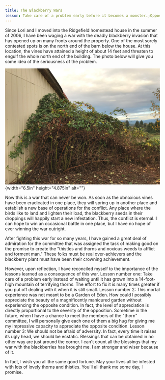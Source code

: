 ```yaml
---
title: The Blackberry Wars
lesson: Take care of a problem early before it becomes a monster.;Opposition enhances our appreciation of the good times.;Adversity is our friend, not our enemy. Embrace it.
---
```



Since Lori and I moved into the Ridgefield homestead house in the summer
of 2006, I have been waging a war with the deadly blackberry invasion
that has opened up on many fronts around the property. One of the most
sorely contested spots is on the north end of the barn below the house.
At this location, the vines have attained a height of about 14 feet and
threaten to engulf the whole north end of the building. The photo below
will give you some idea of the seriousness of the problem.

![](md/37_The_Blackberry_Wars-media/media/image1.png){width="6.5in"
height="4.875in" alt=""}

Now this is a war that can never be won. As soon as the obnoxious vines
have been eradicated in one place, they will spring up in another place
and establish a new base of operations for the conflict. Any place where
the birds like to land and lighten their load, the blackberry seeds in
their droppings will happily start a new infestation. Thus, the conflict
is eternal. I can hope to win an occasional battle in one place, but I
have no hope of ever winning the war outright.

After fighting this war for so many years, I have gained a great deal of
admiration for the committee that was assigned the task of making good
on the promise to create the "thistles and thorns and noxious weeds to
afflict and torment man." These folks must be real over-achievers and
the blackberry plant must have been their crowning achievement.

However, upon reflection, I have reconciled myself to the importance of
the lessons learned as a consequence of this war. Lesson number one:
Take care of a problem early instead of waiting until it has grown into
a 14-foot-high mountain of terrifying thorns. The effort to fix it is
many times greater if you put off dealing with it when it is still
small. Lesson number 2: This mortal experience was not meant to be a
Garden of Eden. How could I possibly appreciate the beauty of a
magnificently manicured garden without experiencing the opposite
condition. In fact, the level of appreciation is directly proportional
to the severity of the opposition. Sometime in the future, when I have a
chance to meet the members of the "thorn" committee, I will personally
give each one of them a big hug for giving me my impressive capacity to
appreciate the opposite condition. Lesson number 3: We should not be
afraid of adversity. In fact, every time it raises its ugly head, we
should be ecstatic. Blessings that can be obtained in no other way are
just around the corner. I can't count all the blessings that my war
with the blackberries has brought me. I am stronger and wiser because of
it.

In fact, I wish you all the same good fortune. May your lives all be
infested with lots of lovely thorns and thistles. You'll all thank me
some day, I promise.
